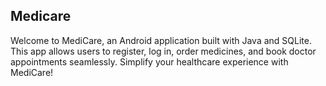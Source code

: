 ## Medicare
Welcome to MediCare, an Android application built with Java and SQLite. This app allows users to register, log in, order medicines, and book doctor appointments seamlessly. Simplify your healthcare experience with MediCare!
